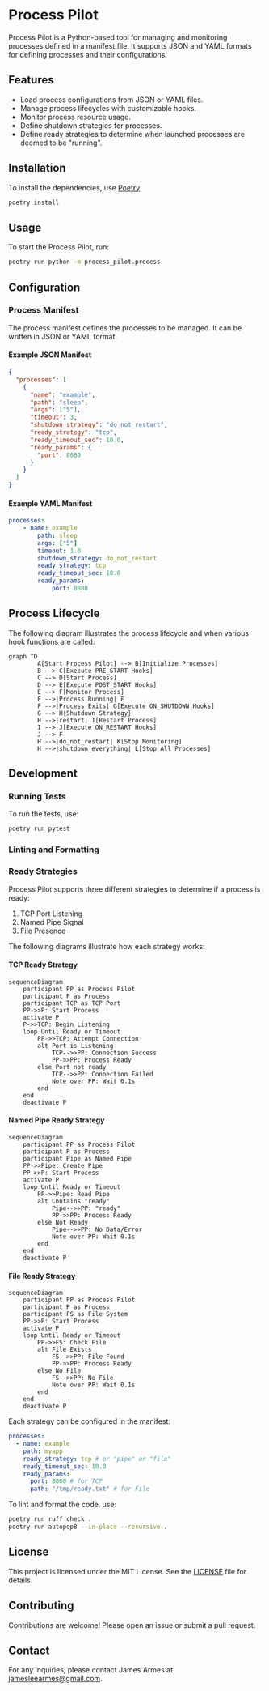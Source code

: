 # Process Pilot

Process Pilot is a Python-based tool for managing and monitoring processes defined in a manifest file. It supports JSON and YAML formats for defining processes and their configurations.

## Features

- Load process configurations from JSON or YAML files.
- Manage process lifecycles with customizable hooks.
- Monitor process resource usage.
- Define shutdown strategies for processes.
- Define ready strategies to determine when launched processes are deemed to be "running".

## Installation

To install the dependencies, use [Poetry](https://python-poetry.org/):

```sh
poetry install
```

## Usage

To start the Process Pilot, run:

```sh
poetry run python -m process_pilot.process
```

## Configuration

### Process Manifest

The process manifest defines the processes to be managed. It can be written in JSON or YAML format.

#### Example JSON Manifest

```json
{
  "processes": [
    {
      "name": "example",
      "path": "sleep",
      "args": ["5"],
      "timeout": 3,
      "shutdown_strategy": "do_not_restart",
      "ready_strategy": "tcp",
      "ready_timeout_sec": 10.0,
      "ready_params": {
        "port": 8080
      }
    }
  ]
}
```

#### Example YAML Manifest

```yaml
processes:
    - name: example
        path: sleep
        args: ["5"]
        timeout: 1.0
        shutdown_strategy: do_not_restart
        ready_strategy: tcp
        ready_timeout_sec: 10.0
        ready_params:
            port: 8080
```

## Process Lifecycle

The following diagram illustrates the process lifecycle and when various hook functions are called:

```{mermaid}
graph TD
        A[Start Process Pilot] --> B[Initialize Processes]
        B --> C[Execute PRE_START Hooks]
        C --> D[Start Process]
        D --> E[Execute POST_START Hooks]
        E --> F[Monitor Process]
        F -->|Process Running| F
        F -->|Process Exits| G[Execute ON_SHUTDOWN Hooks]
        G --> H{Shutdown Strategy}
        H -->|restart| I[Restart Process]
        I --> J[Execute ON_RESTART Hooks]
        J --> F
        H -->|do_not_restart| K[Stop Monitoring]
        H -->|shutdown_everything| L[Stop All Processes]
```

## Development

### Running Tests

To run the tests, use:

```sh
poetry run pytest
```

### Linting and Formatting

### Ready Strategies

Process Pilot supports three different strategies to determine if a process is ready:

1. TCP Port Listening
2. Named Pipe Signal
3. File Presence

The following diagrams illustrate how each strategy works:

#### TCP Ready Strategy

```{mermaid}
sequenceDiagram
    participant PP as Process Pilot
    participant P as Process
    participant TCP as TCP Port
    PP->>P: Start Process
    activate P
    P->>TCP: Begin Listening
    loop Until Ready or Timeout
        PP->>TCP: Attempt Connection
        alt Port is Listening
            TCP-->>PP: Connection Success
            PP->>PP: Process Ready
        else Port not ready
            TCP-->>PP: Connection Failed
            Note over PP: Wait 0.1s
        end
    end
    deactivate P
```

#### Named Pipe Ready Strategy

```{mermaid}
sequenceDiagram
    participant PP as Process Pilot
    participant P as Process
    participant Pipe as Named Pipe
    PP->>Pipe: Create Pipe
    PP->>P: Start Process
    activate P
    loop Until Ready or Timeout
        PP->>Pipe: Read Pipe
        alt Contains "ready"
            Pipe-->>PP: "ready"
            PP->>PP: Process Ready
        else Not Ready
            Pipe-->>PP: No Data/Error
            Note over PP: Wait 0.1s
        end
    end
    deactivate P
```

#### File Ready Strategy

```{mermaid}
sequenceDiagram
    participant PP as Process Pilot
    participant P as Process
    participant FS as File System
    PP->>P: Start Process
    activate P
    loop Until Ready or Timeout
        PP->>FS: Check File
        alt File Exists
            FS-->>PP: File Found
            PP->>PP: Process Ready
        else No File
            FS-->>PP: No File
            Note over PP: Wait 0.1s
        end
    end
    deactivate P
```

Each strategy can be configured in the manifest:

```yaml
processes:
  - name: example
    path: myapp
    ready_strategy: tcp # or "pipe" or "file"
    ready_timeout_sec: 10.0
    ready_params:
      port: 8080 # for TCP
      path: "/tmp/ready.txt" # for File
```

To lint and format the code, use:

```sh
poetry run ruff check .
poetry run autopep8 --in-place --recursive .
```

## License

This project is licensed under the MIT License. See the [LICENSE](../LICENSE) file for details.

## Contributing

Contributions are welcome! Please open an issue or submit a pull request.

## Contact

For any inquiries, please contact James Armes at jamesleearmes@gmail.com.

